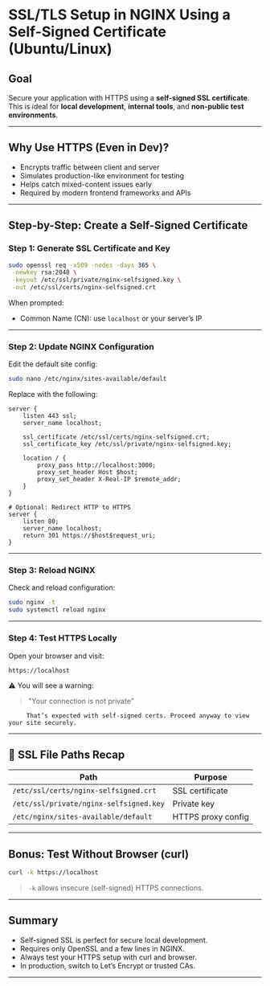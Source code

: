 # SSL/TLS Setup in NGINX Using a Self-Signed Certificate (Ubuntu/Linux)

## Goal

Secure your application with HTTPS using a **self-signed SSL certificate**.  
This is ideal for **local development**, **internal tools**, and **non-public test environments**.

---

## Why Use HTTPS (Even in Dev)?

- Encrypts traffic between client and server
- Simulates production-like environment for testing
- Helps catch mixed-content issues early
- Required by modern frontend frameworks and APIs

---

## Step-by-Step: Create a Self-Signed Certificate

### Step 1: Generate SSL Certificate and Key

```bash
sudo openssl req -x509 -nodes -days 365 \
 -newkey rsa:2048 \
 -keyout /etc/ssl/private/nginx-selfsigned.key \
 -out /etc/ssl/certs/nginx-selfsigned.crt
```

When prompted:
- Common Name (CN): use `localhost` or your server’s IP

---

### Step 2: Update NGINX Configuration

Edit the default site config:
```bash
sudo nano /etc/nginx/sites-available/default
```

Replace with the following:

```nginx
server {
    listen 443 ssl;
    server_name localhost;

    ssl_certificate /etc/ssl/certs/nginx-selfsigned.crt;
    ssl_certificate_key /etc/ssl/private/nginx-selfsigned.key;

    location / {
        proxy_pass http://localhost:3000;
        proxy_set_header Host $host;
        proxy_set_header X-Real-IP $remote_addr;
    }
}

# Optional: Redirect HTTP to HTTPS
server {
    listen 80;
    server_name localhost;
    return 301 https://$host$request_uri;
}
```

---

### Step 3: Reload NGINX

Check and reload configuration:

```bash
sudo nginx -t
sudo systemctl reload nginx
```

---

### Step 4: Test HTTPS Locally

Open your browser and visit:

```
https://localhost
```

⚠️ You will see a warning:  
> "Your connection is not private"

         That’s expected with self-signed certs. Proceed anyway to view your site securely.

---

## 📁 SSL File Paths Recap

| Path                                         | Purpose               |
|----------------------------------------------|------------------------|
| `/etc/ssl/certs/nginx-selfsigned.crt`        | SSL certificate        |
| `/etc/ssl/private/nginx-selfsigned.key`      | Private key            |
| `/etc/nginx/sites-available/default`         | HTTPS proxy config     |

---

## Bonus: Test Without Browser (curl)

```bash
curl -k https://localhost
```

> `-k` allows insecure (self-signed) HTTPS connections.

---

## Summary

- Self-signed SSL is perfect for secure local development.
- Requires only OpenSSL and a few lines in NGINX.
- Always test your HTTPS setup with curl and browser.
- In production, switch to Let’s Encrypt or trusted CAs.

---